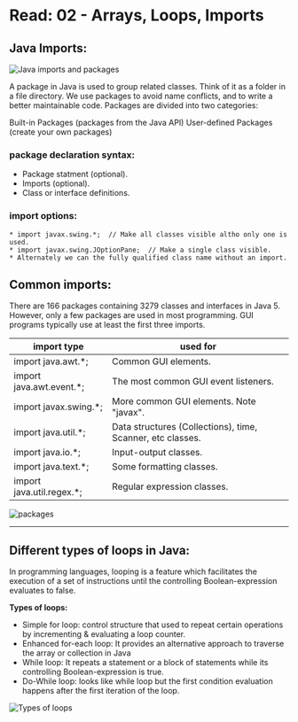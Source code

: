# Read: 02 - Arrays, Loops, Imports

## Java Imports:

![Java imports and packages](https://ftp.examtray.com/sites/default/files/styles/wordpress_800x460/public/2020-07/java-package-import-tutorial-infographic.jpg?itok=cglLnIDC)

A package in Java is used to group related classes. Think of it as a folder in a file directory. We use packages to avoid name conflicts, and to write a better maintainable code. Packages are divided into two categories:

Built-in Packages (packages from the Java API) User-defined Packages (create your own packages)

### package declaration syntax:

- Package statment (optional).
- Imports (optional).
- Class or interface definitions.

### import options:

```
* import javax.swing.*;  // Make all classes visible altho only one is used.
* import javax.swing.JOptionPane;  // Make a single class visible.
* Alternately we can the fully qualified class name without an import.
```

## Common imports:

There are 166 packages containing 3279 classes and interfaces in Java 5. However, only a few packages are used in most programming. GUI programs typically use at least the first three imports.

| import type                | used for                                                   |
| -------------------------- | ---------------------------------------------------------- |
| import java.awt.\*;        | Common GUI elements.                                       |
| import java.awt.event.\*;  | The most common GUI event listeners.                       |
| import javax.swing.\*;     | More common GUI elements. Note "javax".                    |
| import java.util.\*;       | Data structures (Collections), time, Scanner, etc classes. |
| import java.io.\*;         | Input-output classes.                                      |
| import java.text.\*;       | Some formatting classes.                                   |
| import java.util.regex.\*; | Regular expression classes.                                |

![packages](https://i2.wp.com/simplesnippets.tech/wp-content/uploads/2018/04/packages-in-java-programming-featured-image.jpg?resize=750%2C350&ssl=1)

---

## Different types of loops in Java:

In programming languages, looping is a feature which facilitates the execution of a set of instructions until the controlling Boolean-expression evaluates to false.

**Types of loops:**

- Simple for loop: control structure that used to repeat certain operations by incrementing & evaluating a loop counter.
- Enhanced for-each loop: It provides an alternative approach to traverse the array or collection in Java
- While loop: It repeats a statement or a block of statements while its controlling Boolean-expression is true.
- Do-While loop: looks like while loop but the first condition evaluation happens after the first iteration of the loop.

![Types of loops](https://www.javatpoint.com/images/java-loops.png)
